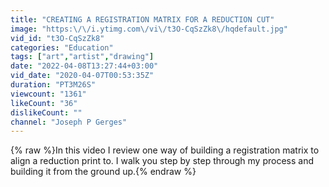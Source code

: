 ```yaml
---
title: "CREATING A REGISTRATION MATRIX FOR A REDUCTION CUT"
image: "https:\/\/i.ytimg.com\/vi\/t3O-CqSzZk8\/hqdefault.jpg"
vid_id: "t3O-CqSzZk8"
categories: "Education"
tags: ["art","artist","drawing"]
date: "2022-04-08T13:27:44+03:00"
vid_date: "2020-04-07T00:53:35Z"
duration: "PT3M26S"
viewcount: "1361"
likeCount: "36"
dislikeCount: ""
channel: "Joseph P Gerges"
---
```

{% raw %}In this video I review one way of building a registration matrix to align a reduction print to. I walk you step by step through my process and building it from the ground up.{% endraw %}
